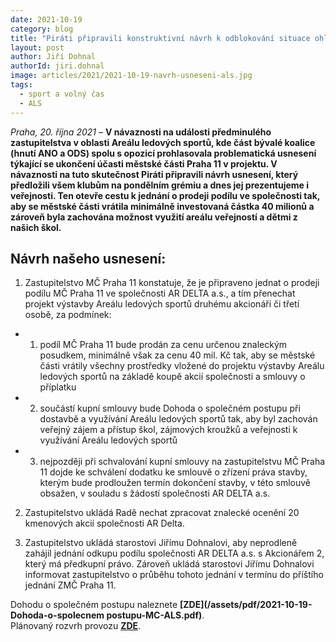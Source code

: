 ```yaml
---
date: 2021-10-19
category: blog
title: "Piráti připravili konstruktivní návrh k odblokování situace ohledně Areálu ledových sportů"
layout: post
author: Jiří Dohnal
authorId: jiri.dohnal
image: articles/2021/2021-10-19-navrh-usneseni-als.jpg
tags:
  - sport a volný čas
  - ALS
---
```


*Praha, 20. října 2021* – **V návaznosti na události předminulého zastupitelstva v oblasti Areálu ledových sportů, kde část bývalé koalice (hnutí ANO a ODS) spolu s opozicí prohlasovala problematická usnesení týkající se ukončení účasti městské části Praha 11 v projektu. V návaznosti na tuto skutečnost Piráti připravili návrh usnesení, který předložili všem klubům na pondělním grémiu a dnes jej prezentujeme i veřejnosti. Ten otevře cestu k jednání o prodeji podílu ve společnosti tak, aby se městské části vrátila minimálně investovaná částka 40 milionů a zároveň byla zachována možnost využití areálu veřejností a dětmi z našich škol.**

## Návrh našeho usnesení:

1. Zastupitelstvo MČ Praha 11 konstatuje, že je připraveno jednat o prodeji podílu MČ Praha 11 ve společnosti AR DELTA a.s., a tím přenechat projekt výstavby Areálu ledových sportů druhému akcionáři či třetí osobě, za podmínek:

- 1. podíl MČ Praha 11 bude prodán za cenu určenou znaleckým posudkem, minimálně však za cenu 40 mil. Kč tak, aby se městské části vrátily všechny prostředky vložené do projektu výstavby Areálu ledových sportů na základě koupě akcií společnosti a smlouvy o příplatku<br>
- 2. součástí kupní smlouvy bude Dohoda o společném postupu při dostavbě a využívání Areálu ledových sportů tak, aby byl zachován veřejný zájem a přístup škol, zájmových kroužků a veřejnosti k využívání Areálu ledových sportů<br>
- 3. nejpozději při schvalování kupní smlouvy na zastupitelstvu MČ Praha 11 dojde ke schválení dodatku ke smlouvě o zřízení práva stavby, kterým bude prodloužen termín dokončení stavby, v této smlouvě obsažen, v souladu s žádostí společnosti AR DELTA a.s.

2. Zastupitelstvo ukládá Radě nechat zpracovat znalecké ocenění 20 kmenových akcií společnosti AR Delta.

3. Zastupitelstvo ukládá starostovi Jiřímu Dohnalovi, aby neprodleně zahájil jednání odkupu podílu společnosti AR DELTA a.s. s Akcionářem 2, který má předkupní právo. Zároveň ukládá starostovi Jiřímu Dohnalovi informovat zastupitelstvo o průběhu tohoto jednání v termínu do příštího jednání ZMČ Praha 11. 

Dohodu o společném postupu naleznete **[ZDE](/assets/pdf/2021-10-19-Dohoda-o-spolecnem postupu-MC-ALS.pdf)**. <br>
Plánovaný rozvrh provozu **[ZDE](/assets/pdf/2021-10-19-Rozvrh-hodin.pdf)**.

